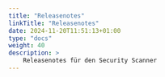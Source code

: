 ```yaml
---
title: "Releasenotes"
linkTitle: "Releasenotes"
date: 2024-11-20T11:51:13+01:00
type: "docs"
weight: 40
description: >
    Releasenotes für den Security Scanner
---
```


